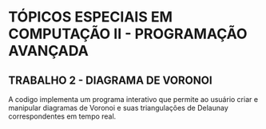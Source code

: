 
# TÓPICOS ESPECIAIS EM COMPUTAÇÃO II - PROGRAMAÇÃO AVANÇADA

## TRABALHO 2 - DIAGRAMA DE VORONOI

A codigo implementa um programa interativo que permite ao usuário criar e manipular diagramas de Voronoi e suas triangulações de Delaunay correspondentes em tempo real.
